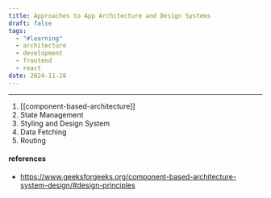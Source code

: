 ```yaml
---
title: Approaches to App Architecture and Design Systems
draft: false
tags:
  - "#learning"
  - architecture
  - development
  - frontend
  - react
date: 2024-11-28
---
```

 
---

1. [[component-based-architecture]]
2. State Management
3. Styling and Design System
4. Data Fetching
5. Routing





#### references
* https://www.geeksforgeeks.org/component-based-architecture-system-design/#design-principles


